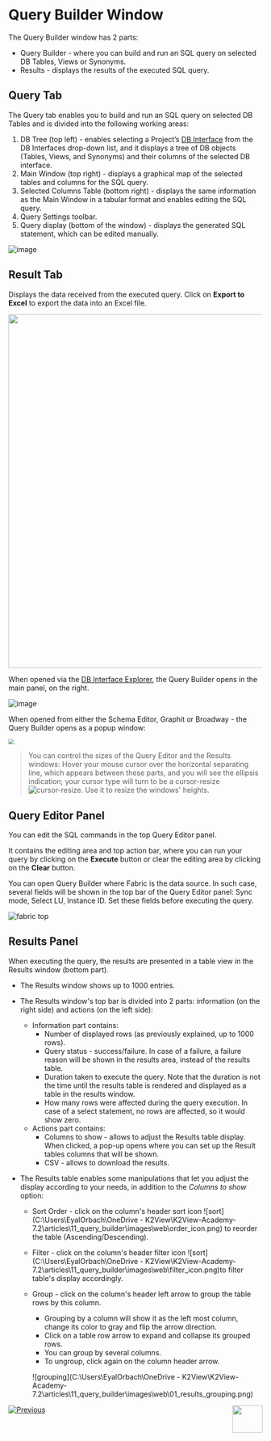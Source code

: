 # Query Builder Window


The Query Builder window has 2 parts: 

* Query Builder -  where you can build and run an SQL query on selected DB Tables, Views or Synonyms. 
* Results - displays the results of the executed SQL query. 

<studio>

## Query Tab

The Query tab enables you to build and run an SQL query on selected DB Tables and is divided into the following working areas:
1. DB Tree (top left) - enables selecting a Project’s [DB Interface](/articles/05_DB_interfaces/04_creating_a_new_database_interface.md) from the DB Interfaces drop-down list, and it displays a tree of DB objects (Tables, Views, and Synonyms) and their columns of the selected DB interface.
2. Main Window (top right) - displays a graphical map of the selected tables and columns for the SQL query. 
3. Selected Columns Table (bottom right) - displays the same information as the Main Window in a tabular format and enables editing the SQL query. 
4. Query Settings toolbar.
5. Query display (bottom of the window) - displays the generated SQL statement, which can be edited manually.

![image](images/12_2_3_query_builder_window.PNG)

## Result Tab
Displays the data received from the executed query. Click on **Export to Excel** to export the data into an Excel file.   

<img src="images/12_2_2%20Excel%20file..png" width="700pxl">

</studio>

<web>

When opened via the [DB Interface Explorer](/articles/04_fabric_studio/25_web_data_explorer.md), the Query Builder opens in the main panel, on the right.

![image](images/web/01_QB2.png)



When opened from either the Schema Editor, Graphit or Broadway - the Query Builder opens as a popup window:

<img src="../03_logical_units/images/web/01_QB_WEB_popup3.png" style="zoom:67%;">



> You can control the sizes of the Query Editor and the Results windows: Hover your mouse cursor over the horizontal separating line, which appears between these parts, and you will see the ellipsis indication; your cursor type will turn to be a cursor-resize ![cursor-resize](images/web/cursor-resize.png). Use it to resize the windows' heights.



## Query Editor Panel

You can edit the SQL commands in the top Query Editor panel.  

It contains the editing area and top action bar, where you can run your query by clicking on the **Execute** button or clear the editing area by clicking on the **Clear** button.

You can open Query Builder where Fabric is the data source. In such case, several fields will be shown in the top bar of the Query Editor panel: Sync mode, Select LU, Instance ID. Set these fields before executing the query.

![fabric top](images/web/01_fabric_interface_top_bar.png)



## Results Panel

When executing the query, the results are presented in a table view in the Results window (bottom part).

* The Results window shows up to 1000 entries.

* The Results window's top bar is divided into 2 parts: information (on the right side) and actions (on the left side):

  * Information part contains: 
    * Number of displayed rows (as previously explained, up to 1000 rows).
    * Query status - success/failure. In case of a failure, a failure reason will be shown in the results area, instead of the results table.
    * Duration taken to execute the query. Note that the duration is not the time until the results table is rendered and displayed as a table in the results window.
    * How many rows were affected during the query execution. In case of a select statement, no rows are affected, so it would show zero.
  * Actions part contains:
    * Columns to show - allows to adjust the Results table display. When clicked, a pop-up opens where you can set up the Result tables columns that will be shown.
    * CSV - allows to download the results.

* The Results table enables some manipulations that let you adjust the display according to your needs, in addition to the *Columns to show* option:

  * Sort Order - click on the column's header sort icon ![sort](C:\Users\EyalOrbach\OneDrive - K2View\K2View-Academy-7.2\articles\11_query_builder\images\web\order_icon.png) to reorder the table (Ascending/Descending).

  * Filter - click on the column's header filter icon ![sort](C:\Users\EyalOrbach\OneDrive - K2View\K2View-Academy-7.2\articles\11_query_builder\images\web\filter_icon.png)to filter table's display accordingly.

  * Group - click on the column's header left arrow to group the table rows by this column. 

    * Grouping by a column will show it as the left most column, change its color to gray and flip the arrow direction.
    * Click on a table row arrow to expand and collapse its grouped rows.
    * You can group by several columns.
    * To ungroup, click again on the column header arrow.

    ![grouping](C:\Users\EyalOrbach\OneDrive - K2View\K2View-Academy-7.2\articles\11_query_builder\images\web\01_results_grouping.png)

</web>



[![Previous](/articles/images/Previous.png)](/articles/11_query_builder/01_query_builder_overview.md)[<img align="right" width="60" height="54" src="/articles/images/Next.png">](/articles/11_query_builder/03_building_and_running_an_sql_query.md)
